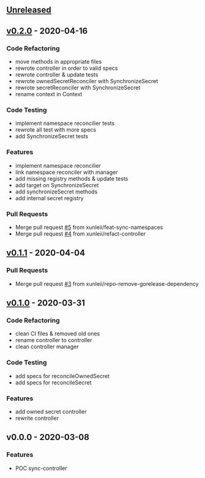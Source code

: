 <a name="unreleased"></a>
## [Unreleased]


<a name="v0.2.0"></a>
## [v0.2.0] - 2020-04-16
### Code Refactoring
- move methods in appropriate files
- rewrote controller in order to valid specs
- rewrote controller & update tests
- rewrote ownedSecretReconciler with SynchronizeSecret
- rewrote secretReconciler with SynchronizeSecret
- rename context in Context

### Code Testing
- implement namespace reconcilier tests
- rewrote all test with more specs
- add SynchronizeSecret tests

### Features
- implement namespace reconcilier
- link namespace reconciler with manager
- add missing registry methods & update tests
- add target on SynchronizeSecret
- add synchronizeSecret methods
- add internal secret registry

### Pull Requests
- Merge pull request [#5](https://github.com/xunleii/sync-secrets-controller/issues/5) from xunleii/feat-sync-namespaces
- Merge pull request [#4](https://github.com/xunleii/sync-secrets-controller/issues/4) from xunleii/refact-controller


<a name="v0.1.1"></a>
## [v0.1.1] - 2020-04-04
### Pull Requests
- Merge pull request [#3](https://github.com/xunleii/sync-secrets-controller/issues/3) from xunleii/repo-remove-gorelease-dependency


<a name="v0.1.0"></a>
## [v0.1.0] - 2020-03-31
### Code Refactoring
- clean CI files & removed old ones
- rename controller to controller
- clean controller manager

### Code Testing
- add specs for reconcileOwnedSecret
- add specs for reconcileSecret

### Features
- add owned secret controller
- rewrite controller


<a name="v0.0.0"></a>
## v0.0.0 - 2020-03-08
### Features
- POC sync-controller


[Unreleased]: https://github.com/xunleii/sync-secrets-controller/compare/v0.2.0...HEAD
[v0.2.0]: https://github.com/xunleii/sync-secrets-controller/compare/v0.1.1...v0.2.0
[v0.1.1]: https://github.com/xunleii/sync-secrets-controller/compare/v0.1.0...v0.1.1
[v0.1.0]: https://github.com/xunleii/sync-secrets-controller/compare/v0.0.0...v0.1.0
